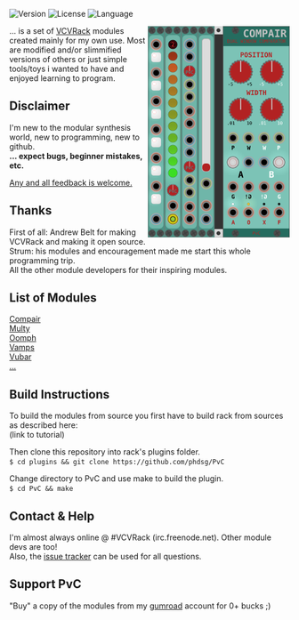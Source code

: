 <!-- Version and License Badges -->
![Version](https://img.shields.io/badge/version-0.5.5-green.svg?style=flat-square)
![License](https://img.shields.io/badge/license-BSD3-blue.svg?style=flat-square)
![Language](https://img.shields.io/badge/language-C++-yellow.svg?style=flat-square)

<img align="right" src="images/AllModules.png">

... is a set of [VCVRack](https://www.vcvrack.com) modules created mainly for my own use.
Most are modified and/or slimmified versions of others or just simple tools/toys
i wanted to have and enjoyed learning to program.


## Disclaimer

I'm new to the modular synthesis world, new to programming, new to github.  
**... expect bugs, beginner mistakes, etc.**

[Any and all feedback is welcome.](https://github.com/phdsg/PvC/issues)


## Thanks

First of all: Andrew Belt for making VCVRack and making it open source.  
Strum: his modules and encouragement made me start this whole programming trip.  
All the other module developers for their inspiring modules.


## List of Modules
  [Compair](compair.md)  
  [Multy](multy.md)  
  [Oomph](oomph.md)  
  [Vamps](vamps.md)  
  [Vubar](vubar.md)  
  [...](plans.md)


## Build Instructions

  To build the modules from source you first have to build rack from sources as described here:  
    (link to tutorial)  

  Then clone this repository into rack's plugins folder.  
    `$ cd plugins && git clone https://github.com/phdsg/PvC`  
    
  Change directory to PvC and use make to build the plugin.  
    `$ cd PvC && make`  
  
## Contact & Help
I'm almost always online @ #VCVRack (irc.freenode.net). Other module devs are too!  
Also, the [issue tracker](https://github.com/phdsg/PvC/issues) can be used for all questions.


## Support PvC
"Buy" a copy of the modules from my [gumroad](https://gumroad.com/l/kXPIO) account for 0+ bucks ;)
